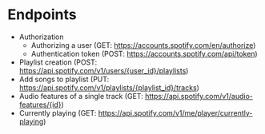 # Endpoints

- Authorization 
  - Authorizing a user (GET: https://accounts.spotify.com/en/authorize)
  - Authentication token (POST: https://accounts.spotify.com/api/token)
- Playlist creation (POST: https://api.spotify.com/v1/users/{user_id}/playlists)
- Add songs to playlist (PUT: https://api.spotify.com/v1/playlists/{playlist_id}/tracks)
- Audio features of a single track (GET: https://api.spotify.com/v1/audio-features/{id})
- Currently playing (GET: https://api.spotify.com/v1/me/player/currently-playing)

